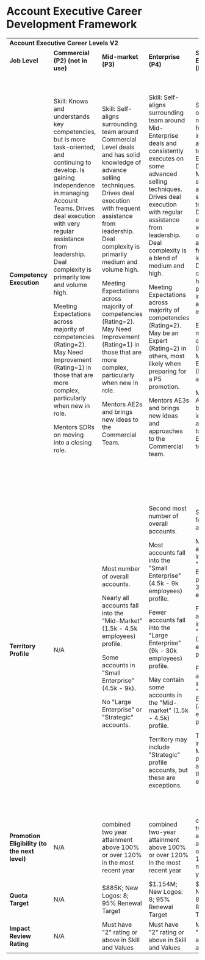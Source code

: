 # Account Executive Career Development Framework

<table>
  <tr>
   <td colspan="6" ><strong>Account Executive Career Levels V2</strong>
   </td>
  </tr>
  <tr>
   <td><strong>Job Level</strong>
   </td>
   <td><strong>Commercial (P2) (not in use)</strong>
   </td>
   <td><strong>Mid-market (P3)</strong>
   </td>
   <td><strong>Enterprise (P4)</strong>
   </td>
   <td><strong>Sr. Enterprise (P5)</strong>
   </td>
   <td><strong>Strategic (P6)</strong>
   </td>
  </tr>
  <tr>
   <td><strong>Competency Execution</strong>
   </td>
   <td>Skill: Knows and understands key competencies, but is more task-oriented, and continuing to develop. Is gaining independence in managing Account Teams. Drives deal execution with very regular assistance from leadership. Deal complexity is primarily low and volume high.
<p>
Meeting Expectations across majority of competencies (Rating=2). May Need Improvement (Rating=1) in those that are more complex, particularly when new in role.
<p>
Mentors SDRs on moving into a closing role.
   </td>
   <td>Skill: Self-aligns surrounding team around Commercial Level deals and has solid knowledge of advance selling techniques. Drives deal execution with frequent assistance from leadership. Deal complexity is primarily medium and volume high.
<p>
Meeting Expectations across majority of competencies (Rating=2). May Need Improvement (Rating=1) in those that are more complex, particularly when new in role.
<p>
Mentors AE2s and brings new ideas to the Commercial Team.
   </td>
   <td>Skill: Self-aligns surrounding team around Mid-Enterprise deals and consistently executes on some advanced selling techniques. Drives deal execution with regular assistance from leadership. Deal complexity is a blend of medium and high.
<p>
Meeting Expectations across majority of competencies (Rating=2). May be an Expert (Rating=2) in others, most likely when preparing for a P5 promotion.
<p>
Mentors AE3s and brings new ideas and approaches to the Commercial team.
   </td>
   <td>Skill: Self orchestrates multi-functional internal account teams around Enterprise Deals. Masters several advanced selling techniques. Drives deal execution with occasional assistance from leadership. Deal complexity is higher, with prioritization into large account expansion.
<p>
Expert across majority of competencies (Rating=1), Meeting Expectations (Rating=2) in all others.
<p>
Mentors AE3-5 and brings new ideas and approaches to the Enterprise team.
   </td>
   <td>Skill: Self orchestrates multi-functional internal teams to drive highly strategic deals with the largest, most complex enterprise accounts. Considered a master of advanced selling techniques. Drives deal execution with minimum assistance from leadership. Deal complexity is higher, with prioritization into large account expansion.
<p>
Expert across all or majority of competencies (Rating=1)
<p>
Drives cross-functional alignment and enablement to win and retain our largest strategic accounts. And takes part in company-wide initiatives.
   </td>
  </tr>
  <tr>
   <td><strong>Territory Profile</strong>
   </td>
   <td>N/A
   </td>
   <td>Most number of overall accounts.
<p>
Nearly all accounts fall into the "Mid-Market" (1.5k - 4.5k employees) profile.
<p>
Some accounts in "Small Enterprise" (4.5k - 9k).
<p>
No "Large Enterprise" or "Strategic" accounts.
   </td>
   <td>Second most number of overall accounts.
<p>
Most accounts fall into the "Small Enterprise" (4.5k - 9k employees) profile.
<p>
Fewer accounts fall into the "Large Enterprise" (9k - 30k employees) profile.
<p>
May contain some accounts in the "Mid-market" (1.5k - 4.5k) profile.
<p>
Territory may include "Strategic" profile accounts, but these are exceptions.
   </td>
   <td>Second fewest overall accounts.
<p>
Most accounts fall into the "Large Enterprise" profile (10k - 30k employees).
<p>
Fewer accounts fall into the "Strategic" (30k+ employees) profile.
<p>
Fewest accounts fall into the "Small Enterprise" (4.5k - 9k employees) profile.
<p>
Territory may include "Mid-Market" profile accounts, but these are exceptions.*
   </td>
   <td>Fewest overall accounts.
<p>
Most accounts fall into the "Strategic" Territory Profile (30k+ employees).
<p>
Fewer accounts fall into the "Large Enterprise" Territory Profile (10K+ employees).
<p>
Fewest accounts in "Small Enterprise", and must be rationalized on the basis of tenure within the company or account-specific advantages of assignment.
<p>
No accounts in the "Mid-Market" (1.5k - 4.5k employees) profile.
   </td>
  </tr>
  <tr>
   <td><strong>Promotion Eligibility (to the next level)</strong>
   </td>
   <td>N/A
   </td>
   <td>combined two year attainment above 100% or over 120% in the most recent year
   </td>
   <td>combined two-year attainment above 100% or over 120% in the most recent year
   </td>
   <td>combined two year attainment above 100% or Full-year 120% in the most recent year
   </td>
   <td>combined two year attainment above 100% or over 120% in the most recent year
   </td>
  </tr>
  <tr>
   <td><strong>Quota Target</strong>
   </td>
   <td>N/A
   </td>
   <td>$885K; New Logos: 8; 95% Renewal Target
   </td>
   <td>$1.154M; New Logos: 8; 95% Renewal Target
   </td>
   <td>$1.269M; New Logos: 8; 95% Renewal Target
   </td>
   <td>$1.385M; New Logos: 8; 95% Renewal Target
   </td>
  </tr>
  <tr>
   <td><strong>Impact Review Rating</strong>
   </td>
   <td>N/A
   </td>
   <td>Must have "2" rating or above in Skill and Values
   </td>
   <td>Must have "2" rating or above in Skill and Values
   </td>
   <td>Must have "2" rating or above in Skill and Values
   </td>
   <td>Must have "2" rating or above in Skill and Values
   </td>
  </tr>
</table>

